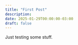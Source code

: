 ```yaml
---
title: "First Post"
description: 
date: 2025-01-29T00:00:00-03:00
draft: false
---
```


Just testing some stuff.

